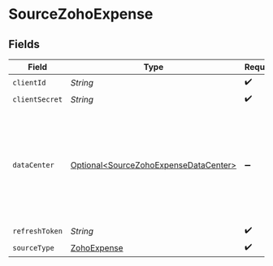 # SourceZohoExpense


## Fields

| Field                                                                                                         | Type                                                                                                          | Required                                                                                                      | Description                                                                                                   |
| ------------------------------------------------------------------------------------------------------------- | ------------------------------------------------------------------------------------------------------------- | ------------------------------------------------------------------------------------------------------------- | ------------------------------------------------------------------------------------------------------------- |
| `clientId`                                                                                                    | *String*                                                                                                      | :heavy_check_mark:                                                                                            | N/A                                                                                                           |
| `clientSecret`                                                                                                | *String*                                                                                                      | :heavy_check_mark:                                                                                            | N/A                                                                                                           |
| `dataCenter`                                                                                                  | [Optional\<SourceZohoExpenseDataCenter>](../../models/shared/SourceZohoExpenseDataCenter.md)                  | :heavy_minus_sign:                                                                                            | The domain suffix for the Zoho Expense API based on your data center location (e.g., 'com', 'eu', 'in', etc.) |
| `refreshToken`                                                                                                | *String*                                                                                                      | :heavy_check_mark:                                                                                            | N/A                                                                                                           |
| `sourceType`                                                                                                  | [ZohoExpense](../../models/shared/ZohoExpense.md)                                                             | :heavy_check_mark:                                                                                            | N/A                                                                                                           |